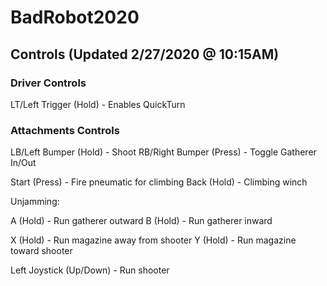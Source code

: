 # BadRobot2020

## Controls (Updated 2/27/2020 @ 10:15AM)

### Driver Controls

LT/Left Trigger (Hold) - Enables QuickTurn

### Attachments Controls

LB/Left Bumper (Hold) - Shoot
RB/Right Bumper (Press) - Toggle Gatherer In/Out

Start (Press) - Fire pneumatic for climbing
Back (Hold) - Climbing winch

Unjamming:

A (Hold) - Run gatherer outward
B (Hold) - Run gatherer inward

X (Hold) - Run magazine away from shooter
Y (Hold) - Run magazine toward shooter

Left Joystick (Up/Down) - Run shooter
